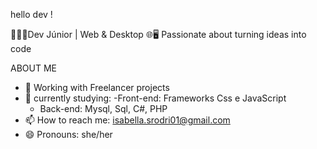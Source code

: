 hello dev !

👩🏼‍💻Dev Júnior | Web & Desktop 🌐🖥️
Passionate about turning ideas into code

ABOUT ME

- 🔭 Working with Freelancer projects
- 🌱 currently studying:
    -Front-end: Frameworks Css e JavaScript
    - Back-end: Mysql, Sql, C#, PHP
- 📫 How to reach me: isabella.srodri01@gmail.com
- 😄 Pronouns: she/her

